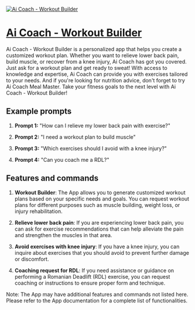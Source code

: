 [![Ai Coach - Workout Builder](https://files.oaiusercontent.com/file-baXtIbwYshiuoaPalpIFpcQs?se=2123-10-17T18%3A54%3A55Z&sp=r&sv=2021-08-06&sr=b&rscc=max-age%3D31536000%2C%20immutable&rscd=attachment%3B%20filename%3Ddss.png&sig=Vy3zd4eG%2BjCWZ2YVSCPbhsMECTLsOMFWwPnPHi2lVvk%3D)](https://chat.openai.com/g/g-MFggyymJ3-ai-coach-workout-builder)

# [Ai Coach - Workout Builder](https://chat.openai.com/g/g-MFggyymJ3-ai-coach-workout-builder)

Ai Coach - Workout Builder is a personalized app that helps you create a customized workout plan. Whether you want to relieve lower back pain, build muscle, or recover from a knee injury, Ai Coach has got you covered. Just ask for a workout plan and get ready to sweat! With access to knowledge and expertise, Ai Coach can provide you with exercises tailored to your needs. And if you're looking for nutrition advice, don't forget to try Ai Coach Meal Master. Take your fitness goals to the next level with Ai Coach - Workout Builder!

## Example prompts

1. **Prompt 1:** "How can I relieve my lower back pain with exercise?"

2. **Prompt 2:** "I need a workout plan to build muscle"

3. **Prompt 3:** "Which exercises should I avoid with a knee injury?"

4. **Prompt 4:** "Can you coach me a RDL?"

## Features and commands

1. **Workout Builder**: The App allows you to generate customized workout plans based on your specific needs and goals. You can request workout plans for different purposes such as muscle building, weight loss, or injury rehabilitation.

2. **Relieve lower back pain**: If you are experiencing lower back pain, you can ask for exercise recommendations that can help alleviate the pain and strengthen the muscles in that area.

3. **Avoid exercises with knee injury**: If you have a knee injury, you can inquire about exercises that you should avoid to prevent further damage or discomfort.

4. **Coaching request for RDL**: If you need assistance or guidance on performing a Romanian Deadlift (RDL) exercise, you can request coaching or instructions to ensure proper form and technique.

Note: The App may have additional features and commands not listed here. Please refer to the App documentation for a complete list of functionalities.